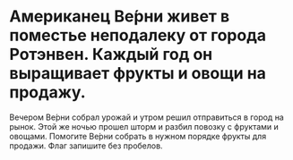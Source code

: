 # Американец Ве́рни живет в поместье неподалеку от города Ротэнвен. Каждый год он выращивает фрукты и овощи на продажу. 
Вечером Ве́рни собрал урожай и утром решил отправиться в город на рынок. 
Этой же ночью прошел шторм и разбил повозку с фруктами и овощами. Помогите Ве́рни собрать в нужном порядке фрукты для продажи. 
Флаг запишите без пробелов.
 
